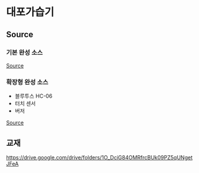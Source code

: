 # 대포가습기

## Source

### 기본 완성 소스

[Source](./canon_humidifier/canon_humidifier.ino)



### 확장형 완성 소스

- 블루투스 HC-06
- 터치 센서
- 버저

[Source](./canon_touch_n_bluetooth/canon_touch_n_bluetooth.ino)



## 교재

https://drive.google.com/drive/folders/1O_DciG84OMRfrcBUk09PZ5qUNgetJFeA